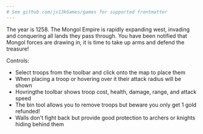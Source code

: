 ```yaml
---
# See github.com/js13kGames/games for supported frontmatter
---
```

The year is 1258. The Mongol Empire is rapidly expanding west, invading and conquering all lands they pass through. You have been notified that Mongol forces are drawing in, it is time to take up arms and defend the treasure!

Controls:

- Select troops from the toolbar and click onto the map to place them
- When placing a troop or hovering over it their attack radius will be shown
- Hovringthe toolbar shows troop cost, health, damage, range, and attack speed
- The bin tool allows you to remove troops but beware you only get 1 gold refunded!
- Walls don't fight back but provide good protection to archers or knights hiding behind them